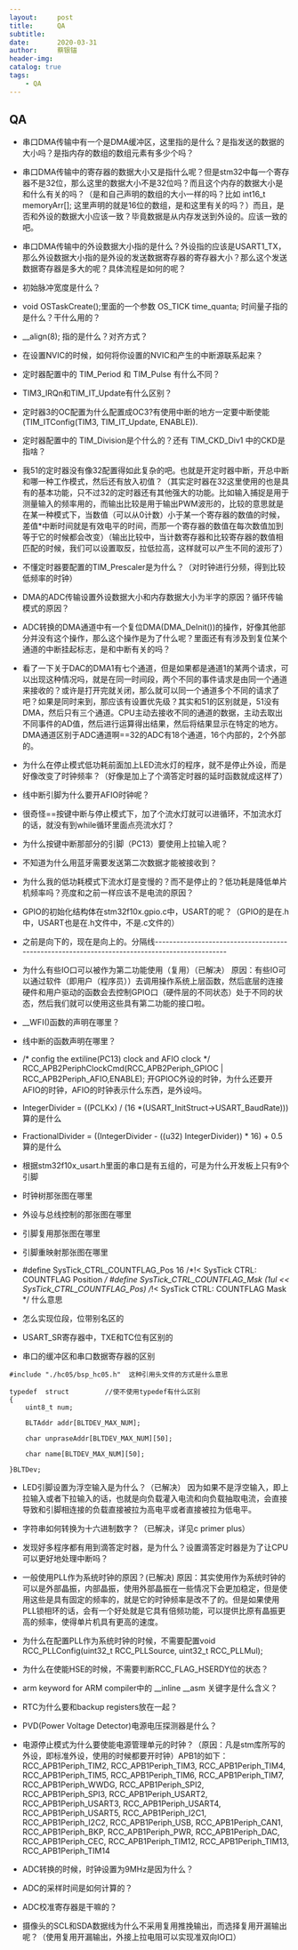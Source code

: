 ```yaml
---
layout:     post
title:      QA
subtitle:   
date:       2020-03-31
author:     蔡银锚
header-img:
catalog: true
tags:
    - QA
---
```



## QA

- 串口DMA传输中有一个是DMA缓冲区，这里指的是什么？是指发送的数据的大小吗？是指内存的数组的数组元素有多少个吗？
- 串口DMA传输中的寄存器的数据大小又是指什么呢？但是stm32中每一个寄存器不是32位，那么这里的数据大小不是32位吗？而且这个内存的数据大小是和什么有关的吗？（是和自己声明的数组的大小一样的吗？比如 int16_t memoryArr[]; 这里声明的就是16位的数组，是和这里有关的吗？）而且，是否和外设的数据大小应该一致？毕竟数据是从内存发送到外设的。应该一致的吧。
- 串口DMA传输中的外设数据大小指的是什么？外设指的应该是USART1_TX，那么外设数据大小指的是外设的发送数据寄存器的寄存器大小？那么这个发送数据寄存器是多大的呢？具体流程是如何的呢？
- 初始脉冲宽度是什么？
- void OSTaskCreate();里面的一个参数 OS_TICK time_quanta; 时间量子指的是什么？干什么用的？
- __align(8); 指的是什么？对齐方式？
- 在设置NVIC的时候，如何将你设置的NVIC和产生的中断源联系起来？
- 定时器配置中的 TIM_Period 和 TIM_Pulse 有什么不同？
- TIM3_IRQn和TIM_IT_Update有什么区别？
- 定时器3的OC配置为什么配置成OC3?有使用中断的地方一定要中断使能(TIM_ITConfig(TIM3, TIM_IT_Update, ENABLE)).


- 定时器配置中的 TIM_Division是个什么的？还有 TIM_CKD_Div1 中的CKD是指啥？
- 我51的定时器没有像32配置得如此复杂的吧。也就是开定时器中断，开总中断和哪一种工作模式，然后还有放入初值？（其实定时器在32这里使用的也是具有的基本功能，只不过32的定时器还有其他强大的功能。比如输入捕捉是用于测量输入的频率用的，而输出比较是用于输出PWM波形的，比较的意思就是在某一种模式下，当数值（可以从0计数）小于某一个寄存器的数值的时候，差值*中断时间就是有效电平的时间，而那一个寄存器的数值在每次数值加到等于它的时候都会改变）（输出比较中，当计数寄存器和比较寄存器的数值相匹配的时候，我们可以设置取反，拉低拉高，这样就可以产生不同的波形了）
- 不懂定时器要配置的TIM_Prescaler是为什么？（对时钟进行分频，得到比较低频率的时钟）
- DMA的ADC传输设置外设数据大小和内存数据大小为半字的原因？循环传输模式的原因？
- ADC转换的DMA通道中有一个复位DMA(DMA_DeInit())的操作，好像其他部分并没有这个操作，那么这个操作是为了什么呢？里面还有有涉及到复位某个通道的中断挂起标志，是和中断有关的吗？
- 看了一下关于DAC的DMA1有七个通道，但是如果都是通道1的某两个请求，可以出现这种情况吗，就是在同一时间段，两个不同的事件请求是由同一个通道来接收的？或许是打开完就关闭，那么就可以同一个通道多个不同的请求了吧？如果是同时来到，那应该有设置优先级？其实和51的区别就是，51没有DMA，然后只有三个通道。CPU主动去接收不同的通道的数据，主动去取出不同事件的AD值，然后进行运算得出结果，然后将结果显示在特定的地方。DMA通道区别于ADC通道啊==32的ADC有18个通道，16个内部的，2个外部的。
- 为什么在停止模式低功耗前面加上LED流水灯的程序，就不是停止外设，而是好像改变了时钟频率？（好像是加上了个滴答定时器的延时函数就成这样了）
- 线中断引脚为什么要开AFIO时钟呢？
- 很奇怪==按键中断与停止模式下，加了个流水灯就可以进循环，不加流水灯的话，就没有到while循环里面点亮流水灯？
- 为什么按键中断那部分的引脚（PC13）要使用上拉输入呢？
- 不知道为什么用蓝牙需要发送第二次数据才能被接收到？
- 为什么我的低功耗模式下流水灯是变慢的？而不是停止的？低功耗是降低单片机频率吗？亮度和之前一样应该不是电流的原因？
- GPIO的初始化结构体在stm32f10x.gpio.c中，USART的呢？（GPIO的是在.h中，USART也是在.h文件中，不是.c文件的）
- 之前是向下的，现在是向上的。分隔线----------------------------------------------------------------------------------------------
- 为什么有些IO口可以被作为第二功能使用（复用）（已解决） 原因：有些IO可以通过软件（即用户（程序员））去调用操作系统上层函数，然后底层的连接硬件和用户驱动的函数会去控制GPIO口（硬件层的不同状态）处于不同的状态，然后我们就可以使用这些具有第二功能的接口啦。


- __WFI()函数的声明在哪里？


- 线中断的函数声明在哪里？


- /* config the extiline(PC13) clock and AFIO clock */ RCC_APB2PeriphClockCmd(RCC_APB2Periph_GPIOC | RCC_APB2Periph_AFIO,ENABLE); 开GPIOC外设的时钟，为什么还要开AFIO的时钟，AFIO的时钟表示什么东西，是外设吗。


- IntegerDivider = ((PCLKx) / (16 *(USART_InitStruct->USART_BaudRate))) 算的是什么


- FractionalDivider = ((IntegerDivider - ((u32) IntegerDivider)) * 16) + 0.5 算的是什么


- 根据stm32f10x_usart.h里面的串口是有五组的，可是为什么开发板上只有9个引脚


- 时钟树那张图在哪里
- 外设与总线控制的那张图在哪里
- 引脚复用那张图在哪里
- 引脚重映射那张图在哪里


- \#define SysTick_CTRL_COUNTFLAG_Pos 16 /*!< SysTick CTRL: COUNTFLAG Position */ #define SysTick_CTRL_COUNTFLAG_Msk (1ul << SysTick_CTRL_COUNTFLAG_Pos) /*!< SysTick CTRL: COUNTFLAG Mask */ 什么意思
- 怎么实现位段，位带别名区的


- USART_SR寄存器中，TXE和TC位有区别的
- 串口的缓冲区和串口数据寄存器的区别

```
#include "./hc05/bsp_hc05.h"  这种引用头文件的方式是什么意思
```

```
typedef  struct 		//使不使用typedef有什么区别
{
	uint8_t num;	
	
	BLTAddr addr[BLTDEV_MAX_NUM];
	
	char unpraseAddr[BLTDEV_MAX_NUM][50];
	
	char name[BLTDEV_MAX_NUM][50];
	
}BLTDev;
```

- LED引脚设置为浮空输入是为什么？（已解决） 因为如果不是浮空输入，即上拉输入或者下拉输入的话，也就是向负载灌入电流和向负载抽取电流，会直接导致和引脚相连接的负载直接被拉为高电平或者直接被拉为低电平。
- 字符串如何转换为十六进制数字？（已解决，详见c primer plus）
- 发现好多程序都有用到滴答定时器，是为什么？设置滴答定时器是为了让CPU可以更好地处理中断吗？
- 一般使用PLL作为系统时钟的原因？(已解决) 原因：其实使用作为系统时钟的可以是外部晶振，内部晶振，使用外部晶振在一些情况下会更加稳定，但是使用这些是具有固定的频率的，就是它的时钟频率是改不了的。但是如果使用PLL锁相环的话，会有一个好处就是它具有倍频功能，可以提供比原有晶振更高的频率，使得单片机具有更高的速度。
- 为什么在配置PLL作为系统时钟的时候，不需要配置void RCC_PLLConfig(uint32_t RCC_PLLSource, uint32_t RCC_PLLMul);
- 为什么在使能HSE的时候，不需要判断RCC_FLAG_HSERDY位的状态？


- arm keyword for ARM compiler中的 __inline __asm 关键字是什么含义？
- RTC为什么要和backup registers放在一起？
- PVD(Power Voltage Detector)电源电压探测器是什么？
- 电源停止模式为什么要使能电源管理单元的时钟？（原因：凡是stm库所写的外设，即标准外设，使用的时候都要开时钟）APB1的如下：RCC_APB1Periph_TIM2, RCC_APB1Periph_TIM3, RCC_APB1Periph_TIM4, RCC_APB1Periph_TIM5, RCC_APB1Periph_TIM6, RCC_APB1Periph_TIM7, RCC_APB1Periph_WWDG, RCC_APB1Periph_SPI2, RCC_APB1Periph_SPI3, RCC_APB1Periph_USART2, RCC_APB1Periph_USART3, RCC_APB1Periph_USART4, RCC_APB1Periph_USART5, RCC_APB1Periph_I2C1, RCC_APB1Periph_I2C2, RCC_APB1Periph_USB, RCC_APB1Periph_CAN1, RCC_APB1Periph_BKP, RCC_APB1Periph_PWR, RCC_APB1Periph_DAC, RCC_APB1Periph_CEC, RCC_APB1Periph_TIM12, RCC_APB1Periph_TIM13, RCC_APB1Periph_TIM14
- ADC转换的时候，时钟设置为9MHz是因为什么？
- ADC的采样时间是如何计算的？
- ADC校准寄存器是干嘛的？
- 摄像头的SCL和SDA数据线为什么不采用复用推挽输出，而选择复用开漏输出呢？（使用复用开漏输出，外接上拉电阻可以实现准双向IO口）
